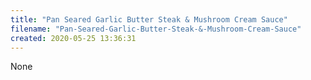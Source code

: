 ```yaml
---
title: "Pan Seared Garlic Butter Steak & Mushroom Cream Sauce"
filename: "Pan-Seared-Garlic-Butter-Steak-&-Mushroom-Cream-Sauce"
created: 2020-05-25 13:36:31
---
```

None
